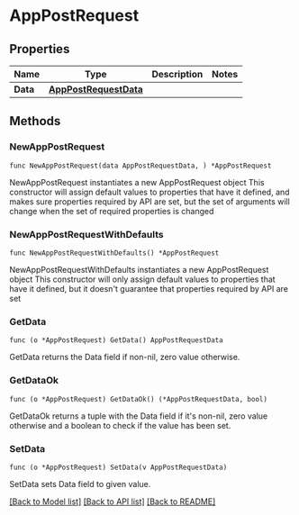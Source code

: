 # AppPostRequest

## Properties

Name | Type | Description | Notes
------------ | ------------- | ------------- | -------------
**Data** | [**AppPostRequestData**](AppPostRequestData.md) |  | 

## Methods

### NewAppPostRequest

`func NewAppPostRequest(data AppPostRequestData, ) *AppPostRequest`

NewAppPostRequest instantiates a new AppPostRequest object
This constructor will assign default values to properties that have it defined,
and makes sure properties required by API are set, but the set of arguments
will change when the set of required properties is changed

### NewAppPostRequestWithDefaults

`func NewAppPostRequestWithDefaults() *AppPostRequest`

NewAppPostRequestWithDefaults instantiates a new AppPostRequest object
This constructor will only assign default values to properties that have it defined,
but it doesn't guarantee that properties required by API are set

### GetData

`func (o *AppPostRequest) GetData() AppPostRequestData`

GetData returns the Data field if non-nil, zero value otherwise.

### GetDataOk

`func (o *AppPostRequest) GetDataOk() (*AppPostRequestData, bool)`

GetDataOk returns a tuple with the Data field if it's non-nil, zero value otherwise
and a boolean to check if the value has been set.

### SetData

`func (o *AppPostRequest) SetData(v AppPostRequestData)`

SetData sets Data field to given value.



[[Back to Model list]](../README.md#documentation-for-models) [[Back to API list]](../README.md#documentation-for-api-endpoints) [[Back to README]](../README.md)


